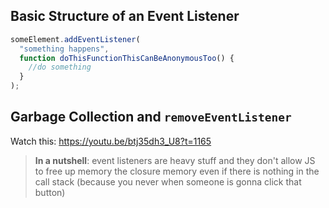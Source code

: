 ## Basic Structure of an Event Listener

```js
someElement.addEventListener(
  "something happens",
  function doThisFunctionThisCanBeAnonymousToo() {
    //do something
  }
);
```

## Garbage Collection and `removeEventListener`

Watch this: https://youtu.be/btj35dh3_U8?t=1165

> **In a nutshell**: event listeners are heavy stuff and they don't allow JS to free up memory the closure memory even if there is nothing in the call stack (because you never when someone is gonna click that button)
